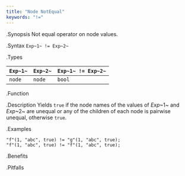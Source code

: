 ```yaml
---
title: "Node NotEqual"
keywords: "!="
---
```


.Synopsis
Not equal operator on node values.

.Syntax
`Exp~1~ != Exp~2~`

.Types


| `Exp~1~`  |  `Exp~2~` | `Exp~1~ != Exp~2~`  |
| --- | --- | --- |
| `node`     |  `node`    | `bool`                |


.Function

.Description
Yields `true` if the node names of the values of _Exp_~1~ and _Exp_~2~ are unequal or
any of the children of each node is pairwise unequal, otherwise `true`.

.Examples
```rascal-shell
"f"(1, "abc", true) != "g"(1, "abc", true);
"f"(1, "abc", true) != "f"(1, "abc", true);
```

.Benefits

.Pitfalls

